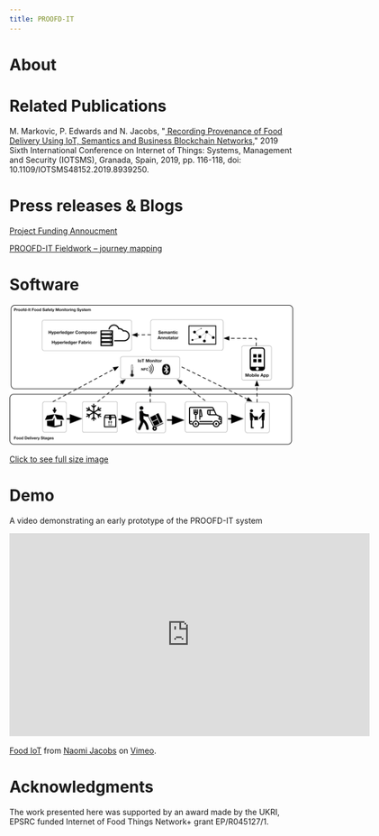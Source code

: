```yaml
---
title: PROOFD-IT
---
```

# About

# Related Publications

M. Markovic, P. Edwards and N. Jacobs, "<a href="https://ieeexplore.ieee.org/document/8939250"> Recording Provenance of Food Delivery Using IoT, Semantics and Business Blockchain Networks</a>," 2019 Sixth International Conference on Internet of Things: Systems, Management and Security (IOTSMS), Granada, Spain, 2019, pp. 116-118, doi: 10.1109/IOTSMS48152.2019.8939250.

# Press releases & Blogs 

<a href="https://www.foodchain.ac.uk/2019/08/02/call-1-pilot-projects-announced/">Project Funding Annoucment</a>

<a href="https://www.foodchain.ac.uk/2019/08/30/proofd-it-fieldwork-journey-mapping/"> PROOFD-IT Fieldwork – journey mapping</a>

# Software

<img src="/architecture.jpg">

<a href="https://proofd-it.github.io/architecture.jpg" target="_blank">Click to see full size image</a>

# Demo

A video demonstrating an early prototype of the PROOFD-IT system 

<iframe src="https://player.vimeo.com/video/360563908" width="640" height="360" frameborder="0" allow="autoplay; fullscreen" allowfullscreen></iframe>
<p><a href="https://vimeo.com/360563908">Food IoT</a> from <a href="https://vimeo.com/user102977071">Naomi Jacobs</a> on <a href="https://vimeo.com">Vimeo</a>.</p>

# Acknowledgments

The work presented here was supported by an award made by the UKRI, EPSRC funded Internet of Food Things Network+ grant EP/R045127/1.

